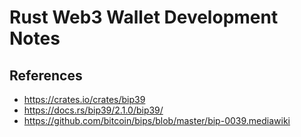 # Rust Web3 Wallet Development Notes

## References

- <https://crates.io/crates/bip39>
- <https://docs.rs/bip39/2.1.0/bip39/>
- <https://github.com/bitcoin/bips/blob/master/bip-0039.mediawiki>
